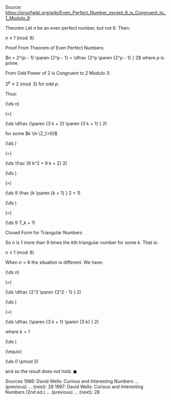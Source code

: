 # 

Source: https://proofwiki.org/wiki/Even_Perfect_Number_except_6_is_Congruent_to_1_Modulo_9

Theorem
Let $n$ be an even perfect number, but not $6$.
Then:

$n \equiv 1 \pmod 9$


Proof
From Theorem of Even Perfect Numbers:

$n = 2^{p - 1} \paren {2^p - 1} = \dfrac {2^p \paren {2^p - 1} } 2$
where $p$ is prime.

From Odd Power of 2 is Congruent to 2 Modulo 3:

$2^p \equiv 2 \pmod 3$
for odd $p$.

Thus:














\(\ds n\)

\(=\)







\(\ds \dfrac {\paren {3 k + 2} \paren {3 k + 1} } 2\)





for some $k \in \Z_{>0}$














\(\ds \)

\(=\)







\(\ds \frac {9 k^2 + 9 k + 2} 2\)




















\(\ds \)

\(=\)







\(\ds 9 \frac {k \paren {k + 1} } 2 + 1\)




















\(\ds \)

\(=\)







\(\ds 9 T_k + 1\)





Closed Form for Triangular Numbers



So $n$ is $1$ more than $9$ times the $k$th triangular number for some $k$.
That is:

$n \equiv 1 \pmod 9$

When $n = 6$ the situation is different.
We have:














\(\ds n\)

\(=\)







\(\ds \dfrac {2^2 \paren {2^2 - 1} } 2\)




















\(\ds \)

\(=\)







\(\ds \dfrac {\paren {3 k + 1} \paren {3 k} } 2\)





where $k = 1$














\(\ds \)

\(\equiv\)







\(\ds 0 \pmod 3\)









and so the result does not hold.
$\blacksquare$


Sources
1986: David Wells: Curious and Interesting Numbers ... (previous) ... (next): $28$
1997: David Wells: Curious and Interesting Numbers (2nd ed.) ... (previous) ... (next): $28$




